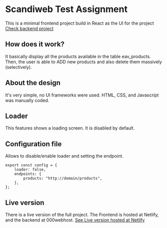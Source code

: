# Scandiweb Test Assignment

This is a minimal frontend project build in React as the UI for the project [Check backend project](https://github.com/ibisdavi012/jdtstore-backend)

## How does it work?

It basically display all the products available in the table eav_products. Then, the user is able to ADD new products and also delete them massively (selectively).

## About the design
It's very simple, no UI frameworks were used. HTML, CSS, and Javascript was manually coded.

## Loader

This features shows a loading screen. It is disabled by default.

## Configuration file
Allows to disable/enable loader and setting the endpoint.

    export const config = {
        loader: false,
        endpoints: {
            products: "http://domain/products",
        },
    };

## Live version
There is a live version of the full project. The Frontend is hosted at Netlify, and the backend at 000webhost.
[See Live version hosted at Netlify](https://frosty-darwin-651925.netlify.app/)